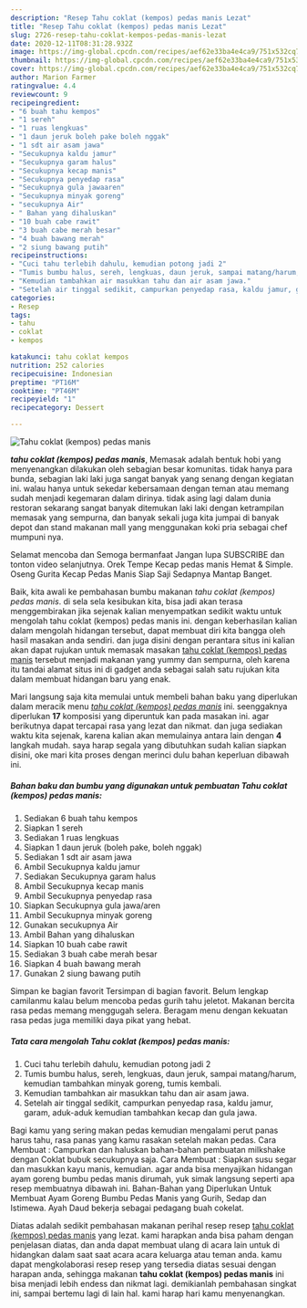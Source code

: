 ```yaml
---
description: "Resep Tahu coklat (kempos) pedas manis Lezat"
title: "Resep Tahu coklat (kempos) pedas manis Lezat"
slug: 2726-resep-tahu-coklat-kempos-pedas-manis-lezat
date: 2020-12-11T08:31:28.932Z
image: https://img-global.cpcdn.com/recipes/aef62e33ba4e4ca9/751x532cq70/tahu-coklat-kempos-pedas-manis-foto-resep-utama.jpg
thumbnail: https://img-global.cpcdn.com/recipes/aef62e33ba4e4ca9/751x532cq70/tahu-coklat-kempos-pedas-manis-foto-resep-utama.jpg
cover: https://img-global.cpcdn.com/recipes/aef62e33ba4e4ca9/751x532cq70/tahu-coklat-kempos-pedas-manis-foto-resep-utama.jpg
author: Marion Farmer
ratingvalue: 4.4
reviewcount: 9
recipeingredient:
- "6 buah tahu kempos"
- "1 sereh"
- "1 ruas lengkuas"
- "1 daun jeruk boleh pake boleh nggak"
- "1 sdt air asam jawa"
- "Secukupnya kaldu jamur"
- "Secukupnya garam halus"
- "Secukupnya kecap manis"
- "Secukupnya penyedap rasa"
- "Secukupnya gula jawaaren"
- "Secukupnya minyak goreng"
- "secukupnya Air"
- " Bahan yang dihaluskan"
- "10 buah cabe rawit"
- "3 buah cabe merah besar"
- "4 buah bawang merah"
- "2 siung bawang putih"
recipeinstructions:
- "Cuci tahu terlebih dahulu, kemudian potong jadi 2"
- "Tumis bumbu halus, sereh, lengkuas, daun jeruk, sampai matang/harum, kemudian tambahkan minyak goreng, tumis kembali."
- "Kemudian tambahkan air masukkan tahu dan air asam jawa."
- "Setelah air tinggal sedikit, campurkan penyedap rasa, kaldu jamur, garam, aduk-aduk kemudian tambahkan kecap dan gula jawa."
categories:
- Resep
tags:
- tahu
- coklat
- kempos

katakunci: tahu coklat kempos 
nutrition: 252 calories
recipecuisine: Indonesian
preptime: "PT16M"
cooktime: "PT46M"
recipeyield: "1"
recipecategory: Dessert

---
```



![Tahu coklat (kempos) pedas manis](https://img-global.cpcdn.com/recipes/aef62e33ba4e4ca9/751x532cq70/tahu-coklat-kempos-pedas-manis-foto-resep-utama.jpg)

<b><i>tahu coklat (kempos) pedas manis</i></b>, Memasak adalah bentuk hobi yang menyenangkan dilakukan oleh sebagian besar komunitas. tidak hanya para bunda, sebagian laki laki juga sangat banyak yang senang dengan kegiatan ini. walau hanya untuk sekedar kebersamaan dengan teman atau memang sudah menjadi kegemaran dalam dirinya. tidak asing lagi dalam dunia restoran sekarang sangat banyak ditemukan laki laki dengan ketrampilan memasak yang sempurna, dan banyak sekali juga kita jumpai di banyak depot dan stand makanan mall yang menggunakan koki pria sebagai chef mumpuni nya.

Selamat mencoba dan Semoga bermanfaat Jangan lupa SUBSCRIBE dan tonton video selanjutnya. Orek Tempe Kecap pedas manis Hemat &amp; Simple. Oseng Gurita Kecap Pedas Manis Siap Saji Sedapnya Mantap Banget.

Baik, kita awali ke pembahasan bumbu makanan <i>tahu coklat (kempos) pedas manis</i>. di sela sela kesibukan kita, bisa jadi akan terasa menggembirakan jika sejenak kalian menyempatkan sedikit waktu untuk mengolah tahu coklat (kempos) pedas manis ini. dengan keberhasilan kalian dalam mengolah hidangan tersebut, dapat membuat diri kita bangga oleh hasil masakan anda sendiri. dan juga disini dengan perantara situs ini kalian akan dapat rujukan untuk memasak masakan <u>tahu coklat (kempos) pedas manis</u> tersebut menjadi makanan yang yummy dan sempurna, oleh karena itu tandai alamat situs ini di gadget anda sebagai salah satu rujukan kita dalam membuat hidangan baru yang enak.


Mari langsung saja kita memulai untuk membeli bahan baku yang diperlukan dalam meracik menu <u><i>tahu coklat (kempos) pedas manis</i></u> ini. seenggaknya diperlukan <b>17</b> komposisi yang diperuntuk kan pada masakan ini. agar berikutnya dapat tercapai rasa yang lezat dan nikmat. dan juga sediakan waktu kita sejenak, karena kalian akan memulainya antara lain dengan <b>4</b> langkah mudah. saya harap segala yang dibutuhkan sudah kalian siapkan disini, oke mari kita proses dengan merinci dulu bahan keperluan dibawah ini.

<!--inarticleads1-->

##### Bahan baku dan bumbu yang digunakan untuk pembuatan Tahu coklat (kempos) pedas manis:

1. Sediakan 6 buah tahu kempos
1. Siapkan 1 sereh
1. Sediakan 1 ruas lengkuas
1. Siapkan 1 daun jeruk (boleh pake, boleh nggak)
1. Sediakan 1 sdt air asam jawa
1. Ambil Secukupnya kaldu jamur
1. Sediakan Secukupnya garam halus
1. Ambil Secukupnya kecap manis
1. Ambil Secukupnya penyedap rasa
1. Siapkan Secukupnya gula jawa/aren
1. Ambil Secukupnya minyak goreng
1. Gunakan secukupnya Air
1. Ambil  Bahan yang dihaluskan
1. Siapkan 10 buah cabe rawit
1. Sediakan 3 buah cabe merah besar
1. Siapkan 4 buah bawang merah
1. Gunakan 2 siung bawang putih


Simpan ke bagian favorit Tersimpan di bagian favorit. Belum lengkap camilanmu kalau belum mencoba pedas gurih tahu jeletot. Makanan bercita rasa pedas memang menggugah selera. Beragam menu dengan kekuatan rasa pedas juga memiliki daya pikat yang hebat. 

<!--inarticleads2-->

##### Tata cara mengolah Tahu coklat (kempos) pedas manis:

1. Cuci tahu terlebih dahulu, kemudian potong jadi 2
1. Tumis bumbu halus, sereh, lengkuas, daun jeruk, sampai matang/harum, kemudian tambahkan minyak goreng, tumis kembali.
1. Kemudian tambahkan air masukkan tahu dan air asam jawa.
1. Setelah air tinggal sedikit, campurkan penyedap rasa, kaldu jamur, garam, aduk-aduk kemudian tambahkan kecap dan gula jawa.


Bagi kamu yang sering makan pedas kemudian mengalami perut panas harus tahu, rasa panas yang kamu rasakan setelah makan pedas. Cara Membuat : Campurkan dan haluskan bahan-bahan pembuatan milkshake dengan Coklat bubuk secukupnya saja. Cara Membuat : Siapkan susu segar dan masukkan kayu manis, kemudian. agar anda bisa menyajikan hidangan ayam goreng bumbu pedas manis dirumah, yuk simak langsung seperti apa resep membuatnya dibawah ini. Bahan-Bahan yang Diperlukan Untuk Membuat Ayam Goreng Bumbu Pedas Manis yang Gurih, Sedap dan Istimewa. Ayah Daud bekerja sebagai pedagang buah cokelat. 

Diatas adalah sedikit pembahasan makanan perihal resep resep <u>tahu coklat (kempos) pedas manis</u> yang lezat. kami harapkan anda bisa paham dengan penjelasan diatas, dan anda dapat membuat ulang di acara lain untuk di hidangkan dalam saat saat acara acara keluarga atau teman anda. kamu dapat mengkolaborasi resep resep yang tersedia diatas sesuai dengan harapan anda, sehingga makanan <b>tahu coklat (kempos) pedas manis</b> ini bisa menjadi lebih endess dan nikmat lagi. demikianlah pembahasan singkat ini, sampai bertemu lagi di lain hal. kami harap hari kamu menyenangkan.
